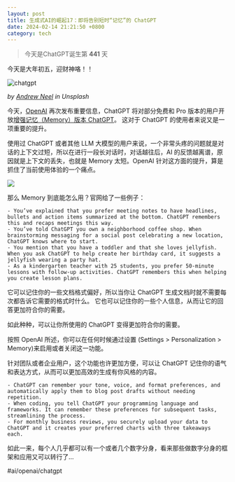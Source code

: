 ```yaml
---
layout: post
title: 生成式AI的崛起17：即将告别短时“记忆”的 ChatGPT
date: 2024-02-14 21:21:50 +0800
category: tech
---
```


> 今天是ChatGPT诞生第 **441** 天


今天是大年初五，迎财神咯！！ 

![chatgpt](https://images.unsplash.com/photo-1679403766680-9aa2b959417d?q=80&w=3570&auto=format&fit=crop&ixlib=rb-4.0.3&ixid=M3wxMjA3fDB8MHxwaG90by1wYWdlfHx8fGVufDB8fHx8fA%3D%3D)

*by [Andrew Neel](https://unsplash.com/@andrewtneel) in Unsplash*

今天，[OpenAI](https://openai.com/) 再次发布重要信息，ChatGPT 将对部分免费和 Pro 版本的用户开放[增强记忆（Memory）版本 ChatGPT](https://openai.com/blog/memory-and-new-controls-for-chatgpt)。 这对于 ChatGPT 的使用者来说又是一项重要的提升。

使用过 ChatGPT 或者其他 LLM 大模型的用户来说，一个非常头疼的问题就是对话的上下文过短，所以在进行一段长对话时，对话越往后，AI 的反馈越离谱，原因就是上下文的丢失，也就是 Memory 太短。OpenAI 针对这方面的提升，算是抓住了当前使用体验的一个痛点。 

![](https://images.openai.com/blob/d77c453f-fa97-4a74-9363-5fee31a478be/memory-and-new-controls-for-chatgpt.png?trim=0,0,0,0&width=3200)

那么 Memory 到底能怎么用？官网给了一些例子：

```
- You’ve explained that you prefer meeting notes to have headlines, bullets and action items summarized at the bottom. ChatGPT remembers this and recaps meetings this way.
- You’ve told ChatGPT you own a neighborhood coffee shop. When brainstorming messaging for a social post celebrating a new location, ChatGPT knows where to start. 
- You mention that you have a toddler and that she loves jellyfish. When you ask ChatGPT to help create her birthday card, it suggests a jellyfish wearing a party hat. 
- As a kindergarten teacher with 25 students, you prefer 50-minute lessons with follow-up activities. ChatGPT remembers this when helping you create lesson plans.
```

它可以记住你的一些文档格式偏好，所以当你让 ChatGPT 生成文档时就不需要每次都告诉它需要的格式时什么。 它也可以记住你的一些个人信息，从而让它的回答更加符合你的需要。 

如此种种，可以让你所使用的 ChatGPT 变得更加符合你的需要。

按照 OpenAI 所述，你可以在任何时候通过设置 (Settings > Personalization > Memory)来启用或者关闭这一功能。

针对团队或者企业用户，这个功能也许更加方便，可以让 ChatGPT 记住你的语气和表达方式，从而可以更加高效的生成有你风格的内容。 

```
- ChatGPT can remember your tone, voice, and format preferences, and automatically apply them to blog post drafts without needing repetition.
- When coding, you tell ChatGPT your programming language and frameworks. It can remember these preferences for subsequent tasks, streamlining the process.
- For monthly business reviews, you securely upload your data to ChatGPT and it creates your preferred charts with three takeaways each.
```

如此一来，每个人几乎都可以有一个或者几个数字分身，看来那些做数字分身的框架和应用又可以转行了... 

#ai/openai/chatgpt 